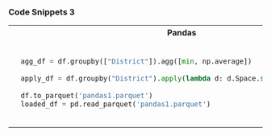 

### Code Snippets 3
<table>
<tr><th> Pandas </th> <th> Polars </th>
</tr><tr><td>

```python
  agg_df = df.groupby(["District"]).agg([min, np.average])
  
  apply_df = df.groupby("District").apply(lambda d: d.Space.sum() / d.Price.sum())
  
  df.to_parquet('pandas1.parquet')
  loaded_df = pd.read_parquet('pandas1.parquet')


```

</td><td>

```python
  agg_df = df.groupby("District", maintain_order=True).agg([pl.mean("*"), pl.min("*")])
  
  apply_df = df.groupby("District", maintain_order=True).agg(
    pl.apply(  f=lambda spacePrice: spacePrice[0].sum() / spacePrice[1].sum(),
             exprs=["Space", "Price"] ) )
  
  df.to_parquet('polars1.parquet')
  loaded_df = pl.read_parquet('polars1.parquet')


```

</td></tr></table>

